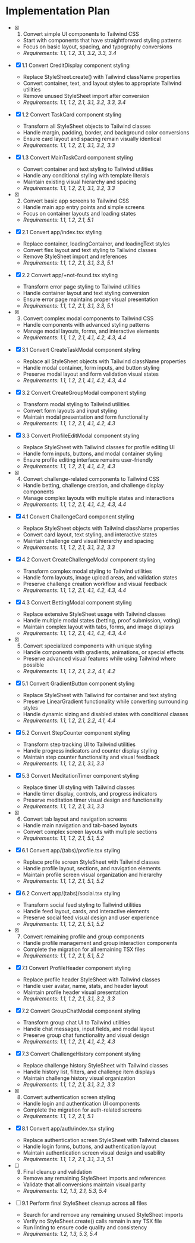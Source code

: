 # Implementation Plan

- [x] 1. Convert simple UI components to Tailwind CSS
  - Start with components that have straightforward styling patterns
  - Focus on basic layout, spacing, and typography conversions
  - _Requirements: 1.1, 1.2, 3.1, 3.2, 3.3, 3.4_

- [x] 1.1 Convert CreditDisplay component styling
  - Replace StyleSheet.create() with Tailwind className properties
  - Convert container, text, and layout styles to appropriate Tailwind utilities
  - Remove unused StyleSheet import after conversion
  - _Requirements: 1.1, 1.2, 2.1, 3.1, 3.2, 3.3, 3.4_

- [x] 1.2 Convert TaskCard component styling
  - Transform all StyleSheet objects to Tailwind classes
  - Handle margin, padding, border, and background color conversions
  - Ensure card layout and spacing remain visually identical
  - _Requirements: 1.1, 1.2, 2.1, 3.1, 3.2, 3.3_

- [x] 1.3 Convert MainTaskCard component styling
  - Convert container and text styling to Tailwind utilities
  - Handle any conditional styling with template literals
  - Maintain existing visual hierarchy and spacing
  - _Requirements: 1.1, 1.2, 2.1, 3.1, 3.2, 3.3_

- [x] 2. Convert basic app screens to Tailwind CSS
  - Handle main app entry points and simple screens
  - Focus on container layouts and loading states
  - _Requirements: 1.1, 1.2, 2.1, 5.1_

- [x] 2.1 Convert app/index.tsx styling
  - Replace container, loadingContainer, and loadingText styles
  - Convert flex layout and text styling to Tailwind classes
  - Remove StyleSheet import and references
  - _Requirements: 1.1, 1.2, 2.1, 3.1, 3.3, 5.1_

- [x] 2.2 Convert app/+not-found.tsx styling
  - Transform error page styling to Tailwind utilities
  - Handle container layout and text styling conversion
  - Ensure error page maintains proper visual presentation
  - _Requirements: 1.1, 1.2, 2.1, 3.1, 3.3, 5.1_

- [x] 3. Convert complex modal components to Tailwind CSS
  - Handle components with advanced styling patterns
  - Manage modal layouts, forms, and interactive elements
  - _Requirements: 1.1, 1.2, 2.1, 4.1, 4.2, 4.3, 4.4_

- [x] 3.1 Convert CreateTaskModal component styling
  - Replace all StyleSheet objects with Tailwind className properties
  - Handle modal container, form inputs, and button styling
  - Preserve modal layout and form validation visual states
  - _Requirements: 1.1, 1.2, 2.1, 4.1, 4.2, 4.3, 4.4_

- [x] 3.2 Convert CreateGroupModal component styling
  - Transform modal styling to Tailwind utilities
  - Convert form layouts and input styling
  - Maintain modal presentation and form functionality
  - _Requirements: 1.1, 1.2, 2.1, 4.1, 4.2, 4.3_

- [x] 3.3 Convert ProfileEditModal component styling
  - Replace StyleSheet with Tailwind classes for profile editing UI
  - Handle form inputs, buttons, and modal container styling
  - Ensure profile editing interface remains user-friendly
  - _Requirements: 1.1, 1.2, 2.1, 4.1, 4.2, 4.3_

- [x] 4. Convert challenge-related components to Tailwind CSS
  - Handle betting, challenge creation, and challenge display components
  - Manage complex layouts with multiple states and interactions
  - _Requirements: 1.1, 1.2, 2.1, 4.1, 4.2, 4.3, 4.4_

- [x] 4.1 Convert ChallengeCard component styling
  - Replace StyleSheet objects with Tailwind className properties
  - Convert card layout, text styling, and interactive states
  - Maintain challenge card visual hierarchy and spacing
  - _Requirements: 1.1, 1.2, 2.1, 3.1, 3.2, 3.3_

- [x] 4.2 Convert CreateChallengeModal component styling
  - Transform complex modal styling to Tailwind utilities
  - Handle form layouts, image upload areas, and validation states
  - Preserve challenge creation workflow and visual feedback
  - _Requirements: 1.1, 1.2, 2.1, 4.1, 4.2, 4.3, 4.4_

- [x] 4.3 Convert BettingModal component styling
  - Replace extensive StyleSheet usage with Tailwind classes
  - Handle multiple modal states (betting, proof submission, voting)
  - Maintain complex layout with tabs, forms, and image displays
  - _Requirements: 1.1, 1.2, 2.1, 4.1, 4.2, 4.3, 4.4_

- [x] 5. Convert specialized components with unique styling
  - Handle components with gradients, animations, or special effects
  - Preserve advanced visual features while using Tailwind where possible
  - _Requirements: 1.1, 1.2, 2.1, 2.2, 4.1, 4.2_

- [x] 5.1 Convert GradientButton component styling
  - Replace StyleSheet with Tailwind for container and text styling
  - Preserve LinearGradient functionality while converting surrounding styles
  - Handle dynamic sizing and disabled states with conditional classes
  - _Requirements: 1.1, 1.2, 2.1, 2.2, 4.1, 4.4_

- [x] 5.2 Convert StepCounter component styling
  - Transform step tracking UI to Tailwind utilities
  - Handle progress indicators and counter display styling
  - Maintain step counter functionality and visual feedback
  - _Requirements: 1.1, 1.2, 2.1, 3.1, 3.3_

- [x] 5.3 Convert MeditationTimer component styling
  - Replace timer UI styling with Tailwind classes
  - Handle timer display, controls, and progress indicators
  - Preserve meditation timer visual design and functionality
  - _Requirements: 1.1, 1.2, 2.1, 3.1, 3.3_

- [x] 6. Convert tab layout and navigation screens
  - Handle main navigation and tab-based layouts
  - Convert complex screen layouts with multiple sections
  - _Requirements: 1.1, 1.2, 2.1, 5.1, 5.2_

- [x] 6.1 Convert app/(tabs)/profile.tsx styling
  - Replace profile screen StyleSheet with Tailwind classes
  - Handle profile layout, sections, and navigation elements
  - Maintain profile screen visual organization and hierarchy
  - _Requirements: 1.1, 1.2, 2.1, 5.1, 5.2_

- [x] 6.2 Convert app/(tabs)/social.tsx styling
  - Transform social feed styling to Tailwind utilities
  - Handle feed layout, cards, and interactive elements
  - Preserve social feed visual design and user experience
  - _Requirements: 1.1, 1.2, 2.1, 5.1, 5.2_

- [x] 7. Convert remaining profile and group components
  - Handle profile management and group interaction components
  - Complete the migration for all remaining TSX files
  - _Requirements: 1.1, 1.2, 2.1, 5.1, 5.2_

- [x] 7.1 Convert ProfileHeader component styling
  - Replace profile header StyleSheet with Tailwind classes
  - Handle user avatar, name, stats, and header layout
  - Maintain profile header visual presentation
  - _Requirements: 1.1, 1.2, 2.1, 3.1, 3.2, 3.3_

- [x] 7.2 Convert GroupChatModal component styling
  - Transform group chat UI to Tailwind utilities
  - Handle chat messages, input fields, and modal layout
  - Preserve group chat functionality and visual design
  - _Requirements: 1.1, 1.2, 2.1, 4.1, 4.2, 4.3_

- [x] 7.3 Convert ChallengeHistory component styling
  - Replace challenge history StyleSheet with Tailwind classes
  - Handle history list, filters, and challenge item displays
  - Maintain challenge history visual organization
  - _Requirements: 1.1, 1.2, 2.1, 3.1, 3.2, 3.3_

- [x] 8. Convert authentication screen styling
  - Handle login and authentication UI components
  - Complete the migration for auth-related screens
  - _Requirements: 1.1, 1.2, 2.1, 5.1_

- [x] 8.1 Convert app/auth/index.tsx styling
  - Replace authentication screen StyleSheet with Tailwind classes
  - Handle login forms, buttons, and authentication layout
  - Maintain authentication screen visual design and usability
  - _Requirements: 1.1, 1.2, 2.1, 3.1, 3.3, 5.1_

- [ ] 9. Final cleanup and validation
  - Remove any remaining StyleSheet imports and references
  - Validate that all conversions maintain visual parity
  - _Requirements: 1.2, 1.3, 2.1, 5.3, 5.4_

- [ ] 9.1 Perform final StyleSheet cleanup across all files
  - Search for and remove any remaining unused StyleSheet imports
  - Verify no StyleSheet.create() calls remain in any TSX file
  - Run linting to ensure code quality and consistency
  - _Requirements: 1.2, 1.3, 5.3, 5.4_
